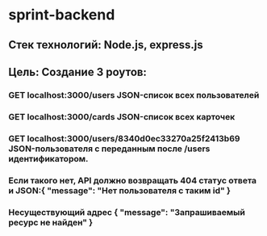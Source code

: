 # sprint-backend
## Стек технологий: Node.js, express.js
## Цель: Создание 3 роутов: 
### GET localhost:3000/users	JSON-список всех пользователей
### GET localhost:3000/cards	JSON-список всех карточек
### GET localhost:3000/users/8340d0ec33270a25f2413b69	JSON-пользователя с переданным после /users идентификатором. 
### Если такого нет, API должно возвращать 404 статус ответа и JSON:{ "message": "Нет пользователя с таким id" }
### Несуществующий адрес	{ "message": "Запрашиваемый ресурс не найден" }
